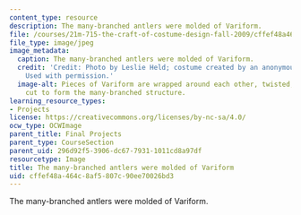 ```yaml
---
content_type: resource
description: The many-branched antlers were molded of Variform.
file: /courses/21m-715-the-craft-of-costume-design-fall-2009/cffef48a464c8af5807c90ee70026bd3_IMG_0732.jpg
file_type: image/jpeg
image_metadata:
  caption: The many-branched antlers were molded of Variform.
  credit: 'Credit: Photo by Leslie Held; costume created by an anonymous MIT student.
    Used with permission.'
  image-alt: Pieces of Variform are wrapped around each other, twisted, curved, and
    cut to form the many-branched structure.
learning_resource_types:
- Projects
license: https://creativecommons.org/licenses/by-nc-sa/4.0/
ocw_type: OCWImage
parent_title: Final Projects
parent_type: CourseSection
parent_uid: 296d92f5-3906-dc67-7931-1011cd8a97df
resourcetype: Image
title: The many-branched antlers were molded of Variform
uid: cffef48a-464c-8af5-807c-90ee70026bd3
---
```

The many-branched antlers were molded of Variform.